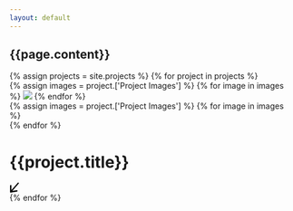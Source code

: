 ```yaml
---
layout: default
---
```


<div class="umbrella_home-top">
  <div class="homepage-animation">
    <h2 data-splitting>{{page.content}}</h2>
  </div>
</div>

<div class="umbrella_work">
  <div class="flex">
    {% assign projects = site.projects %}
    {% for project in projects %}
    <div class="project_wrapper">
      <div class="project_inner">
        <div class="work_wrapper">
          {% assign images = project.['Project Images'] %}
          {% for image in images %}
            <img src="{{image.Image}}">
          {% endfor %}
        </div>
        <div class="dots">
          {% assign images = project.['Project Images'] %}
          {% for image in images %}
            <div class="dot"></div>
          {% endfor %}
        </div>
      </div>
      <div class="text-wrapper">
        <h1 data-splitting>{{project.title}}</h1>
        <svg width="17" height="19" viewBox="0 0 17 19" fill="none" xmlns="http://www.w3.org/2000/svg"><path fill-rule="evenodd" clip-rule="evenodd" d="M12.856 17.046l-10.79 1.646c-.661.101-1.196-.36-1.194-1.03L.911 6.75c.002-.67.54-1.295 1.203-1.396.662-.1 1.197.36 1.194 1.03l-.028 7.986L15.121.634l1.69 1.456L4.97 15.825l7.894-1.204c.662-.101 1.197.36 1.195 1.03-.002.67-.541 1.294-1.203 1.395z" fill="#000"/></svg>
      <div>
      </div>
    {% endfor %}
  </div>
</div>
